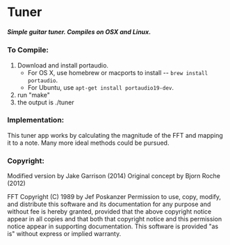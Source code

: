 # Tuner

##### Simple guitar tuner. Compiles on OSX and Linux.

### To Compile:
1. Download and install portaudio.
   - For OS X, use homebrew or macports to install -- `brew install portaudio`.
   - For Ubuntu, use `apt-get install portaudio19-dev`.
2. run "make"
3. the output is ./tuner

### Implementation:
This tuner app works by calculating the magnitude of the FFT and mapping it to a note. Many more ideal methods could be pursued.

### Copyright:
Modified version by Jake Garrison (2014)
Original concept by Bjorn Roche (2012)

FFT Copyright (C) 1989 by Jef Poskanzer
Permission
to use, copy, modify, and distribute this software and its documentation for any purpose and without fee is hereby granted, provided that the above copyright notice appear in all copies and that both that copyright notice and this permission notice appear in supporting documentation. This software is provided "as is" without express or implied warranty.
